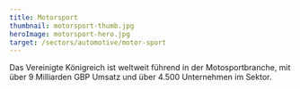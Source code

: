 ```yaml
---
title: Motorsport
thumbnail: motorsport-thumb.jpg
heroImage: motorsport-hero.jpg
target: /sectors/automotive/motor-sport
---
```


Das Vereinigte Königreich ist weltweit führend in der Motosportbranche, mit über 9 Milliarden GBP Umsatz und über 4.500 Unternehmen im Sektor.

